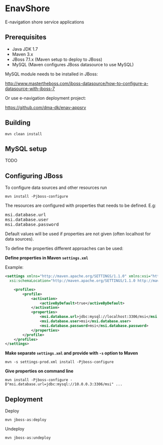 # EnavShore #

E-navigation shore service applications

## Prerequisites ##

* Java JDK 1.7
* Maven 3.x
* JBoss 7.1.x (Maven setup to deploy to JBoss)
* MySQL (Maven configures JBoss datasource to use MySQL)

MySQL module needs to be installed in JBoss: 

<http://www.mastertheboss.com/jboss-datasource/how-to-configure-a-datasource-with-jboss-7>

Or use e-navigation deployment project:

<https://github.com/dma-dk/enav-appsrv>

## Building ##

	mvn clean install

## MySQL setup ##

TODO

## Configuring JBoss ##

To configure data sources and other resources run

	mvn install -Pjboss-configure

The resources are configured with properties that needs to be defined. E.g:

<pre>
msi.database.url
msi.database.user
msi.database.password
</pre>

Default values will be used if properties are not given (often localhost for data sources).

To define the properties different approaches can be used:

**Define properties in Maven `settings.xml`**

Example:
```xml
<settings xmlns="http://maven.apache.org/SETTINGS/1.1.0" xmlns:xsi="http://www.w3.org/2001/XMLSchema-instance"
  xsi:schemaLocation="http://maven.apache.org/SETTINGS/1.1.0 http://maven.apache.org/xsd/settings-1.1.0.xsd">

	<profiles>
		<profile>
			<activation>
				<activeByDefault>true</activeByDefault>					
			</activation>
			<properties>
				<msi.database.url>jdbc:mysql://localhost:3306/msi</msi.database.url>
				<msi.database.user>msi</msi.database.user>
				<msi.database.password>msi</msi.database.password>
			</properties>
		</profile>
	</profiles>
</settings>
```

**Make separate `settings.xml` and provide with `-s` option to Maven**

	mvn -s settings-prod.xml install -Pjboss-configure 

**Give properties on command line**

	mvn install -Pjboss-configure -D"msi.database.url=jdbc:mysql://10.0.0.3:3306/msi" ...	

## Deployment ##

Deploy

	mvn jboss-as:deploy

Undeploy

	mvn jboss-as:undeploy
